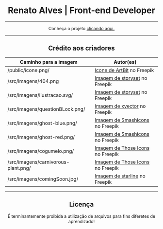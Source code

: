 <div align="center">
  <h1>Renato Alves | Front-end Developer</h1>
  <hr>
  <p>Conheça o projeto <a href='https://renato-alves-portifolio.vercel.app' target="_blank" rel="noopener noreferrer">clicando aqui.</a></p>
  <hr>
  <h2>Crédito aos criadores</h2>

  Caminho para a imagem | Autor(es)
  --- | ---
  /public/icone.png/ | <a href="https://br.freepik.com/icone/divisas_10420890#fromView=search&term=code+simbol&page=2&position=35&track=ais&track=ais" target="_blank" rel="noopener noreferrer">Icone de ArtBit</a> no Freepik
  /src/imagens/404.png | <a href="https://br.freepik.com/vetores-gratis/ups-erro-404-com-ilustracao-de-conceito-de-robo-quebrado_13315300.htm#query=not%20found&position=7&from_view=search&track=ais" target="_blank" rel="noopener noreferrer">Imagem de storyset</a> no Freepik
  /src/imagens/ilustracao.svg/ | <a href="https://br.freepik.com/vetores-gratis/ilustracao-de-conceito-de-dependencia-de-jogos-online_8239225.htm#page=3&query=desenvolvedor%20front-end&position=33&from_view=search&track=ais#position=33&page=3&query=desenvolvedor%20front-end" target="_blank" rel="noopener noreferrer">Imagem de storyset</a> no Freepik
  /src/imagens/questionBLock.png/ | <a href="https://br.freepik.com/psd-gratuitas/cubo-azul-com-sinal-de-interrogacao-em-caixas_32246988.htm#query=pergunta&position=11&from_view=keyword&track=sph">Imagem de xvector</a> no Freepik
  /src/imagens/ghost-blue.png/ | <a href="https://br.freepik.com/icone/fantasma_706023#fromView=search&term=cano+super+m%C3%A1rio&page=2&position=10&track=ais" target="_blank" rel="noopener noreferrer">Imagem de Smashicons</a> no Freepik
  /src/imagens/ghost-red.png/ | <a href="https://br.freepik.com/icone/fantasma_705890" target="_blank" rel="noopener noreferrer">Imagem de Smashicons</a> no Freepik
  /src/imagens/cogumelo.png/ | <a href="https://br.freepik.com/icone/cogumelo_528111#fromView=search&term=cogumelo+de+vida+super+mario+world&page=1&position=37&track=ais" target="_blank" rel="noopener noreferrer">Imagem de Those Icons</a> no Freepik
  /src/imagens/carnivorous-plant.png/ | <a href="https://br.freepik.com/icone/planta-carnivora_528099#fromView=resource_detail&position=15" target="_blank" rel="noopener noreferrer">Imagem de Those Icons</a> no Freepik
  /src/imagens/comingSoon.jpg/ | <a href="https://br.freepik.com/vetores-gratis/em-breve-em-projeto-de-ilustracao-de-construcao_13732339.htm#page=2&query=em%20breve&position=1&from_view=search&track=ais">Imagem de starline</a> no Freepik

  <hr>
  <h2>Licença</h2>
  <p>É terminantemente proibida a utilização de arquivos para fins diferetes de aprendizado!</p>
</div>
